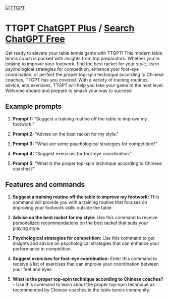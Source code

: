 
[![TTGPT](https://files.oaiusercontent.com/file-crb0zLoOqjrqCVCln7UIYSm5?se=2123-10-17T14%3A48%3A54Z&sp=r&sv=2021-08-06&sr=b&rscc=max-age%3D31536000%2C%20immutable&rscd=attachment%3B%20filename%3D06fc803d-1d16-46fd-ba3f-92c84f8a66a7.webp&sig=kR%2BI3MHRhmLIDE1vF12FUHbEm86AnEHJV4ACgVzrbw4%3D)](https://chat.openai.com/g/g-NQsHlA3Zk-ttgpt)

# TTGPT [ChatGPT Plus](https://chat.openai.com/g/g-NQsHlA3Zk-ttgpt) / [Search ChatGPT Free](https://gptcall.net/index.html#/?search=TTGPT)

Get ready to elevate your table tennis game with TTGPT! This modern table tennis coach is packed with insights from top preparators. Whether you're looking to improve your footwork, find the best racket for your style, learn psychological strategies for competition, enhance your foot-eye coordination, or perfect the proper top-spin technique according to Chinese coaches, TTGPT has you covered. With a variety of training routines, advice, and exercises, TTGPT will help you take your game to the next level. Welcome aboard and prepare to smash your way to success!

## Example prompts

1. **Prompt 1:** "Suggest a training routine off the table to improve my footwork."

2. **Prompt 2:** "Advise on the best racket for my style."

3. **Prompt 3:** "What are some psychological strategies for competition?"

4. **Prompt 4:** "Suggest exercises for foot-eye coordination."

5. **Prompt 5:** "What is the proper top-spin technique according to Chinese coaches?"

## Features and commands

1. **Suggest a training routine off the table to improve my footwork:** This command will provide you with a training routine that focuses on improving your footwork skills outside the table.

2. **Advise on the best racket for my style:** Use this command to receive personalized recommendations on the best racket that suits your playing style.

3. **Psychological strategies for competition:** Use this command to get insights and advice on psychological strategies that can enhance your performance in competition.

4. **Suggest exercises for foot-eye coordination:** Enter this command to receive a list of exercises that can improve your coordination between your feet and eyes.

5. **What is the proper top-spin technique according to Chinese coaches?** - Use this command to learn about the proper top-spin technique as recommended by Chinese coaches in the table tennis community.


